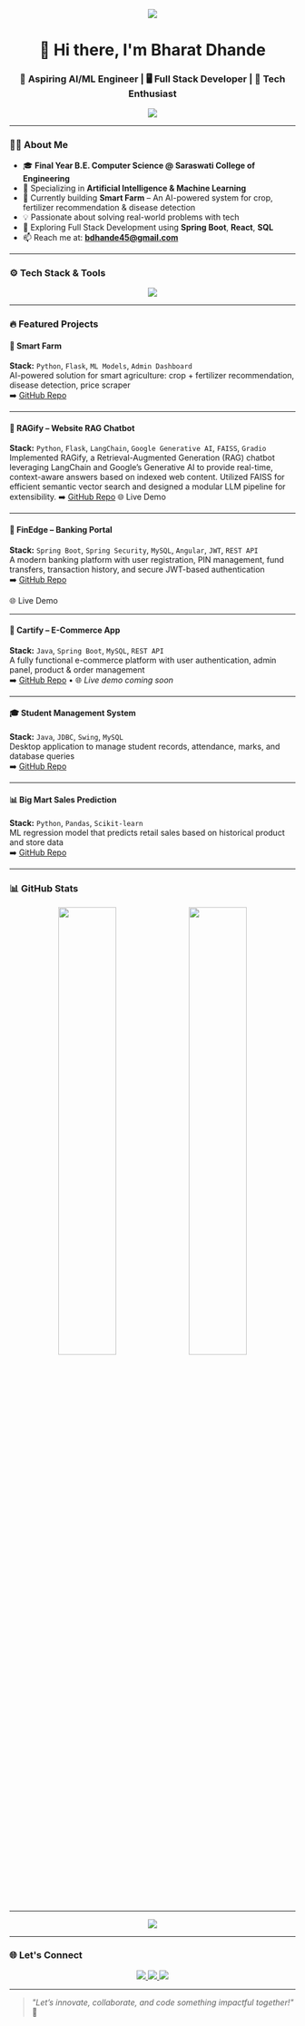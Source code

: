 <p align="center">
  <img src="https://img.shields.io/badge/Welcome%20to%20My%20GitHub%20Profile-FF6F00?style=for-the-badge&logo=github&logoColor=white" />
</p>

<h1 align="center">👋 Hi there, I'm Bharat Dhande</h1>
<h3 align="center">🚀 Aspiring AI/ML Engineer | 🖥️ Full Stack Developer | 🧠 Tech Enthusiast</h3>

<p align="center">
  <img src="https://readme-typing-svg.herokuapp.com?font=Fira+Code&size=20&duration=4000&pause=1000&color=58A6FF&center=true&vCenter=true&width=500&height=45&lines=AI+%26+ML+Specialization;Java+%7C+Python+%7C+React+%7C+Spring+Boot+Dev;Open+Source+Contributor;Let%E2%80%99s+Build+Something+Amazing!">
</p>

---

### 👨‍💻 About Me

- 🎓 **Final Year B.E. Computer Science @ Saraswati College of Engineering**
- 🤖 Specializing in **Artificial Intelligence & Machine Learning**
- 🌱 Currently building **Smart Farm** – An AI-powered system for crop, fertilizer recommendation & disease detection
- 💡 Passionate about solving real-world problems with tech
- 🔭 Exploring Full Stack Development using **Spring Boot**, **React**, **SQL**
- 📫 Reach me at: **bdhande45@gmail.com** 

---

### ⚙️ Tech Stack & Tools

<p align="center">
  <img src="https://skillicons.dev/icons?i=java,spring,python,flask,react,html,css,js,bootstrap,git,github,mysql,vscode,postman,tensorflow,pandas" />
</p>

---

### 🔥 Featured Projects



#### 🌾 Smart Farm  
**Stack:** `Python`, `Flask`, `ML Models`, `Admin Dashboard`  
AI-powered solution for smart agriculture: crop + fertilizer recommendation, disease detection, price scraper  
➡️ [GitHub Repo](https://github.com/BharatDhande/Smart_Farm)

---

#### 🤖 RAGify – Website RAG Chatbot
**Stack:** `Python`, `Flask`, `LangChain`, `Google Generative AI`, `FAISS`, `Gradio`
Implemented RAGify, a Retrieval-Augmented Generation (RAG) chatbot leveraging LangChain and Google’s Generative AI to provide real-time, context-aware answers based on indexed web content. Utilized FAISS for efficient semantic vector search and designed a modular LLM pipeline for extensibility.
➡️ [GitHub Repo](https://github.com/BharatDhande/RAGify)
🌐 Live Demo

---
#### 🏦 FinEdge – Banking Portal  
**Stack:** `Spring Boot`, `Spring Security`, `MySQL`, `Angular`, `JWT`, `REST API`  
A modern banking platform with user registration, PIN management, fund transfers, transaction history, and secure JWT-based authentication  
➡️ [GitHub Repo](https://github.com/BharatDhande/RAGify)

🌐 Live Demo


---
#### 🛒 Cartify – E-Commerce App  
**Stack:** `Java`, `Spring Boot`, `MySQL`, `REST API`  
A fully functional e-commerce platform with user authentication, admin panel, product & order management  
➡️ [GitHub Repo](https://github.com/BharatDhande/Cartify) • 🌐 _Live demo coming soon_

---
#### 🎓 Student Management System  
**Stack:** `Java`, `JDBC`, `Swing`, `MySQL`  
Desktop application to manage student records, attendance, marks, and database queries  
➡️ [GitHub Repo](https://github.com/BharatDhande/Student-management-system)

---

#### 📊 Big Mart Sales Prediction  
**Stack:** `Python`, `Pandas`, `Scikit-learn`  
ML regression model that predicts retail sales based on historical product and store data  
➡️ [GitHub Repo](https://github.com/BharatDhande/Big-Mart)

---

### 📊 GitHub Stats

<p align="center">
  <img src="https://github-readme-stats.vercel.app/api?username=bharatdhande&show_icons=true&theme=github_dark&hide=stars" width="45%" />
  <img src="https://github-readme-streak-stats.herokuapp.com/?user=bharatdhande&theme=dark" width="45%" />
</p>

---
<p align="center">
  <img src="https://github-readme-stats.vercel.app/api/top-langs/?username=bharatdhande&layout=compact&theme=github_dark&langs_count=8" />
</p>

---

### 🌐 Let's Connect

<p align="center">
  <a href="https://www.linkedin.com/in/bharat-dhande-b6108625a/" target="_blank">
    <img src="https://img.shields.io/badge/LinkedIn-blue?logo=linkedin&style=for-the-badge" />
  </a>
  <a href="mailto:bdhande45@gmail.com">
    <img src="https://img.shields.io/badge/Gmail-red?logo=gmail&style=for-the-badge" />
  </a>
  <a href="https://github.com/BharatDhande" target="_blank">
    <img src="https://img.shields.io/badge/GitHub-000?logo=github&style=for-the-badge" />
  </a>
</p>

---

> *"Let’s innovate, collaborate, and code something impactful together!"* 🚀
